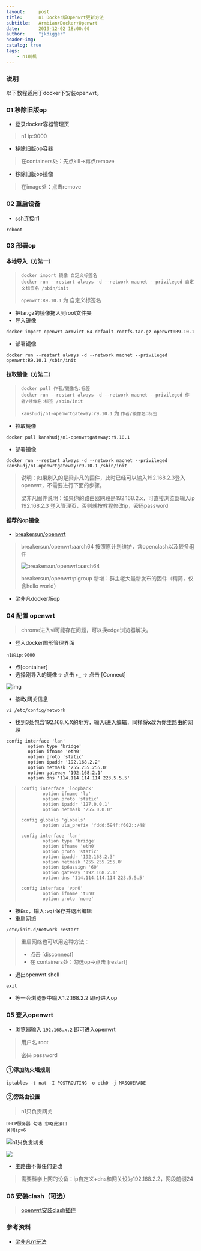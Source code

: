 ```yaml
---
layout:     post
title:      n1 Docker版Openwrt更新方法
subtitle:   Armbian+Docker+Openwrt
date:       2019-12-02 18:00:00
author:     "jkdigger"
header-img: 
catalog: true
tags:
    - n1刷机	
---
```


### 说明

以下教程适用于docker下安装openwrt。

### 01 移除旧版op

- 登录docker容器管理页

> n1 ip:9000

- 移除旧版op容器

> 在containers处：先点kill→再点remove

- 移除旧版op镜像

> 在image处：点击remove

### 02 重启设备

- ssh连接n1

```
reboot
```

### 03 部署op

#### 本地导入（方法一）

> ```
> docker import 镜像 自定义标签名
> docker run --restart always -d --network macnet --privileged 自定义标签名 /sbin/init
> ```
>
> `openwrt:R9.10.1` 为 自定义标签名

- 把tar.gz的镜像拖入到root文件夹
- 导入镜像

```
docker import openwrt-armvirt-64-default-rootfs.tar.gz openwrt:R9.10.1
```

- 部署镜像

```
docker run --restart always -d --network macnet --privileged openwrt:R9.10.1 /sbin/init
```

#### 拉取镜像（方法二）

> ```
> docker pull 作者/镜像名:标签
> docker run --restart always -d --network macnet --privileged 作者/镜像名:标签 /sbin/init
> ```
>
> `kanshudj/n1-openwrtgateway:r9.10.1` 为 `作者/镜像名:标签`

- 拉取镜像

```
docker pull kanshudj/n1-openwrtgateway:r9.10.1
```

- 部署镜像

```
docker run --restart always -d --network macnet --privileged kanshudj/n1-openwrtgateway:r9.10.1 /sbin/init
```



> 说明：如果刷入的是梁非凡的固件，此时已经可以输入192.168.2.3登入openwrt，不需要进行下面的步骤。
>
> 梁非凡固件说明：如果你的路由器网段是192.168.2.x，可直接浏览器输入ip 192.168.2.3 登入管理页，否则就按教程修改ip，密码password

#### 推荐的op镜像

- [breakersun/openwrt](https://hub.docker.com/r/breakersun/openwrt)

> breakersun/openwrt:aarch64
> 按照原计划维护，含openclash以及较多组件
>
> ![breakersun/openwrt:aarch64](https://raw.githubusercontent.com/jkdigger/picForBlog/master/images/20191212120122.png)
>
> breakersun/openwrt:pigroup
> 新增：群主老大最新发布的固件（精简，仅含hello world）

- 梁非凡docker版op

### 04 配置 openwrt

> chrome进入vi可能存在问题，可以换edge浏览器解决。

- 登入docker图形管理界面

```
n1的ip:9000
```

- 点[container]
- 选择刚导入的镜像→ 点击 `>_` → 点击 [Connect]

![img](https://raw.githubusercontent.com/jkdigger/picForBlog/master/images/20191126235631.png)

- 按i改网关信息

```
vi /etc/config/network
```

- 找到3处包含192.168.X.X的地方，输入i进入编辑，同样将**x**改为你主路由的网段

```
config interface 'lan'
        option type 'bridge'
        option ifname 'eth0'
        option proto 'static'
        option ipaddr '192.168.2.2'
        option netmask '255.255.255.0'
        option gateway '192.168.2.1'
        option dns '114.114.114.114 223.5.5.5'
```

> ```
> config interface 'loopback'
>         option ifname 'lo'
>         option proto 'static'
>         option ipaddr '127.0.0.1'
>         option netmask '255.0.0.0'
> 
> config globals 'globals'
>         option ula_prefix 'fddd:594f:f602::/48'
> 
> config interface 'lan'
>         option type 'bridge'
>         option ifname 'eth0'
>         option proto 'static'
>         option ipaddr '192.168.2.3'
>         option netmask '255.255.255.0'
>         option ip6assign '60'
>         option gateway '192.168.2.1'
>         option dns '114.114.114.114 223.5.5.5'
> 
> config interface 'vpn0'
>         option ifname 'tun0'
>         option proto 'none'
> ```

- 按`Esc`，输入`:wq!`保存并退出编辑
- 重启网络

```
/etc/init.d/network restart
```

> 重启网络也可以用这种方法：
>
> - 点击 [disconnect]
> - 在 containers处：勾选op→点击 [restart]

- 退出openwrt shell

```
exit
```

- 等一会浏览器中输入1.2.168.2.2 即可进入op

### 05 登入openwrt

- 浏览器输入 `192.168.x.2` 即可进入openwrt

> 用户名 root
>
> 密码 password

#### ①添加防火墙规则

```
iptables -t nat -I POSTROUTING -o eth0 -j MASQUERADE
```

#### ②旁路由设置

> n1只负责网关

```
DHCP服务器 勾选 忽略此接口
关闭ipv6
```

![n1只负责网关](https://raw.githubusercontent.com/jkdigger/picForBlog/master/images/20191206200607.png)

![](https://raw.githubusercontent.com/jkdigger/picForBlog/master/images/20191212122439.png)

- 主路由不做任何更改

> 需要科学上网的设备：ip自定义+dns和网关设为192.168.2.2，网段前缀24

### 06 安装clash（可选）

> [openwrt安装clash插件](http://jkdigger.me/2019/11/06/openwrt%E5%AE%89%E8%A3%85clash%E6%8F%92%E4%BB%B6/)

### 参考资料

-  [梁非凡n1玩法](https://github.com/real-pin1group/3000web/wiki/playerdev_n1) 

